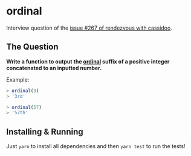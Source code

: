 # ordinal

Interview question of the [issue #267 of rendezvous with cassidoo](https://buttondown.email/cassidoo/archive/every-day-brings-new-choices-martha-beck/).

## The Question

**Write a function to output the [ordinal](https://en.wikipedia.org/wiki/Ordinal_numeral) suffix of a positive integer concatenated to an inputted number.**

Example:

```js
> ordinal(3)
> '3rd'

> ordinal(57)
> '57th'
```

## Installing & Running

Just `yarn` to install all dependencies and then `yarn test` to run the tests!
